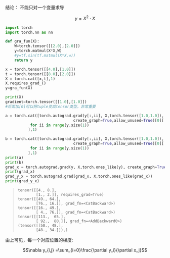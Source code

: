 结论： 不能只对一个变量求导


$$
y = X^2\cdot X
$$

```python
import torch
import torch.nn as nn

def gra_fun(X):
    W=torch.tensor([[2.0],[2.0]])
    y=torch.matmul(X*X,W)
    #y=tf.sin(tf.matmul(X*X,w))
    return y

x = torch.tensor([[4.0],[1.0]])
t = torch.tensor([[8.0],[2.0]])
X = torch.cat([x,t],1)
X.requires_grad_()
y=gra_fun(X)
```



```python
print(X)
gradient=torch.tensor([[1.0],[1.0]])
#后面加[0]可以把tuple变成tensor类型，非常重要

a = torch.cat([torch.autograd.grad(y[:,ii], X,torch.tensor([1.0,1.0]), 
                              create_graph=True,allow_unused=True)[0][:,0:1]
           for ii in range(y.size(1))
          ],1)

b = torch.cat([torch.autograd.grad(y[:,ii], X,torch.tensor([1.0,1.0]), 
                              create_graph=True,allow_unused=True)[0][:,1:2]
           for ii in range(y.size(1))
          ],1)
print(a)
print(b)
grad_x = torch.autograd.grad(y, X,torch.ones_like(y), create_graph=True)[0]
print(grad_x) 
grad_y_x = torch.autograd.grad(grad_x, X,torch.ones_like(grad_x))
print(grad_y_x) 
```

> ```
> tensor([[4., 8.],
>         [1., 2.]], requires_grad=True)
> tensor([[49., 64.],
>         [76., 16.]], grad_fn=<CatBackward>)
> tensor([[16., 49.],
>         [ 4., 76.]], grad_fn=<CatBackward>)
> tensor([[113.,  65.],
>         [ 92.,  80.]], grad_fn=<AddBackward0>)
> (tensor([[50., 48.],
>         [48., 34.]]),)
> ```

由上可见，每一个对应位置的梯度:

$$\nabla y_{i,j} =\sum_{i=0}\frac{\partial y_i}{\partial x_j}$$